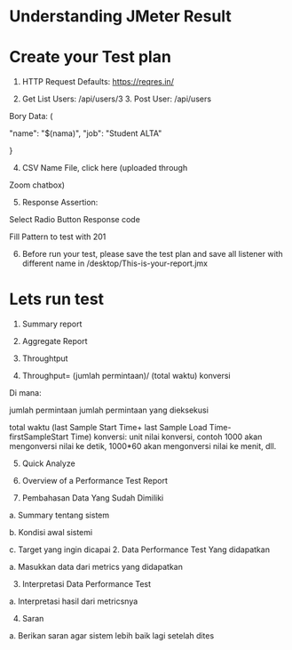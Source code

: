 <h1> Understanding JMeter Result </h1>

<h1>Create your Test plan </h1>

1. HTTP Request Defaults: https://reqres.in/

2. Get List Users: /api/users/3 3. Post User: /api/users

Bory Data: (

"name": "$(nama)", "job": "Student ALTA"

}

4. CSV Name File, click here (uploaded through

Zoom chatbox)

5. Response Assertion:

Select Radio Button Response code

Fill Pattern to test with 201

6. Before run your test, please save the test plan and save all listener with different name in /desktop/This-is-your-report.jmx

<h1> Lets run test </h1>

1. Summary report

2. Aggregate Report

3. Throughtput

4. Throughput= (jumlah permintaan)/ (total waktu) konversi

Di mana:

jumlah permintaan jumlah permintaan yang dieksekusi

total waktu (last Sample Start Time+ last Sample Load Time-firstSampleStart Time) konversi: unit nilai konversi, contoh 1000 akan mengonversi nilai ke detik, 1000*60 akan mengonversi nilai ke menit, dll.

5. Quick Analyze

6. Overview of a Performance Test Report

1. Pembahasan Data Yang Sudah Dimiliki

a. Summary tentang sistem

b. Kondisi awal sistemi

c. Target yang ingin dicapai 2. Data Performance Test Yang didapatkan

a. Masukkan data dari metrics yang didapatkan

3. Interpretasi Data Performance Test

a. Interpretasi hasil dari metricsnya

4. Saran

a. Berikan saran agar sistem lebih baik lagi setelah dites





